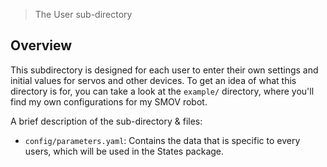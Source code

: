 > The User sub-directory

## Overview

This subdirectory is designed for each user to enter their own settings and initial values for servos and other devices. To get an idea of what this directory is for, you can take a look at the `example/` directory, where you'll find my own configurations for my SMOV robot. 

A brief description of the sub-directory & files:
* `config/parameters.yaml`: Contains the data that is specific to every users, which will be used in the States package.
